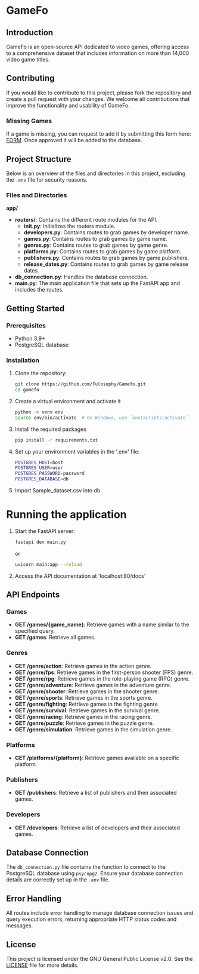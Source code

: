 # GameFo

## Introduction
GameFo is an open-source API dedicated to video games, offering access to a comprehensive dataset that includes information on more than 14,000 video game titles.

## Contributing

If you would like to contribute to this project, please fork the repository and create a pull request with your changes. We welcome all contributions that improve the functionality and usability of GameFo. 

### Missing Games
If a game is missing, you can request to add it by submitting this form here: [FORM](https://docs.google.com/forms/d/e/1FAIpQLSfHOAAvBX4ze0k-e3X5LEgwb_TQwgeK_BovzFyIUGQXzK7NPw/viewform?usp=sf_link). Once approved it will be added to the database.


## Project Structure

Below is an overview of the files and directories in this project, excluding the `.env` file for security reasons.

### Files and Directories
**app/** 
- **routers/**: Contains the different route modules for the API.
  - **__init__.py**: Initializes the routers module.
  - **developers.py**: Contains routes to grab games by developer name.
  - **games.py**: Contains routes to grab games by game name.
  - **genres.py**: Contains routes to grab games by game genre.
  - **platforms.py**: Contains routes to grab games by game platform.
  - **publishers.py**: Contains routes to grab games by game publishers.
  - **release_dates.py**: Contains routes to grab games by game release dates.
- **db_connection.py**: Handles the database connection.
- **main.py**: The main application file that sets up the FastAPI app and includes the routes.




## Getting Started

### Prerequisites

- Python 3.9+
- PostgreSQL database

### Installation

1. Clone the repository:
   ```bash
   git clone https://github.com/Fulosophy/Gamefo.git
   cd gamefo

2. Create a virtual environment and activate it
    ```bash
    python -m venv env
    source env/bin/activate  # On Windows, use `env\Scripts\activate`

    ```
3. Install the required packages
    ```bash
    pip install -r requirements.txt
    ```
4. Set up your environment variables in the '.env' file:
   
   ```bash
   POSTGRES_HOST=host
   POSTGRES_USER=user
   POSTGRES_PASSWORD=password
   POSTGRES_DATABASE=db
   ```
5. Import Sample_dataset.csv into db
# Running the application
1. Start the FastAPI server:
    ```bash
    fastapi dev main.py
    ```
    or
    ```bash
    uvicorn main:app --reload
    ```
2. Access the API documentation at 'localhost:80/docs'

## API Endpoints

### Games

- **GET /games/{game_name}**: Retrieve games with a name similar to the specified query.
- **GET /games**: Retrieve all games.
### Genres

- **GET /genre/action**: Retrieve games in the action genre.
- **GET /genre/fps**: Retrieve games in the first-person shooter (FPS) genre.
- **GET /genre/rpg**: Retrieve games in the role-playing game (RPG) genre.
- **GET /genre/adventure**: Retrieve games in the adventure genre.
- **GET /genre/shooter**: Retrieve games in the shooter genre.
- **GET /genre/sports**: Retrieve games in the sports genre.
- **GET /genre/fighting**: Retrieve games in the fighting genre.
- **GET /genre/survival**: Retrieve games in the survival genre.
- **GET /genre/racing**: Retrieve games in the racing genre.
- **GET /genre/puzzle**: Retrieve games in the puzzle genre.
- **GET /genre/simulation**: Retrieve games in the simulation genre.

### Platforms

- **GET /platforms/{platform}**: Retrieve games available on a specific platform.

### Publishers

- **GET /publishers**: Retrieve a list of publishers and their associated games.


### Developers

- **GET /developers**: Retrieve a list of developers and their associated games.

## Database Connection

The `db_connection.py` file contains the function to connect to the PostgreSQL database using `psycopg2`. Ensure your database connection details are correctly set up in the `.env` file.

## Error Handling

All routes include error handling to manage database connection issues and query execution errors, returning appropriate HTTP status codes and messages.



## License

This project is licensed under the GNU General Public License v2.0. See the [LICENSE](LICENSE) file for more details.

